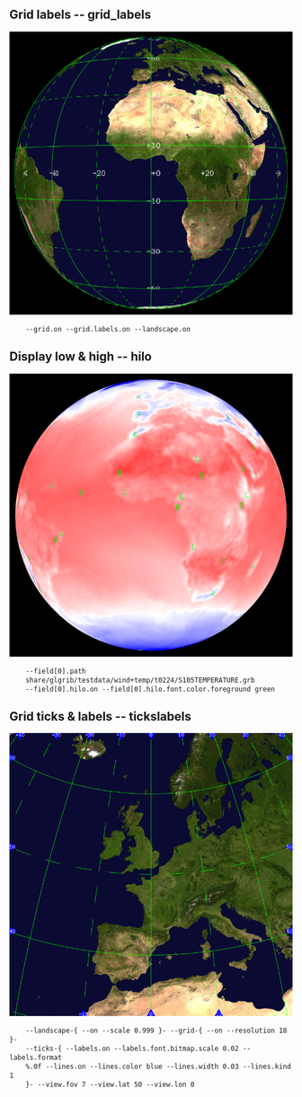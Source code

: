## Grid labels -- grid_labels
![](samples/grid_labels/TEST_0000.png)

```
    --grid.on --grid.labels.on --landscape.on 
```
## Display low & high -- hilo
![](samples/hilo/TEST_0000.png)

```
    --field[0].path 
    share/glgrib/testdata/wind+temp/t0224/S105TEMPERATURE.grb 
    --field[0].hilo.on --field[0].hilo.font.color.foreground green 
```
## Grid ticks & labels -- tickslabels
![](samples/tickslabels/TEST_0000.png)

```
    --landscape-{ --on --scale 0.999 }- --grid-{ --on --resolution 18 }- 
    --ticks-{ --labels.on --labels.font.bitmap.scale 0.02 --labels.format 
    %.0f --lines.on --lines.color blue --lines.width 0.03 --lines.kind 1 
    }- --view.fov 7 --view.lat 50 --view.lon 0 
```

